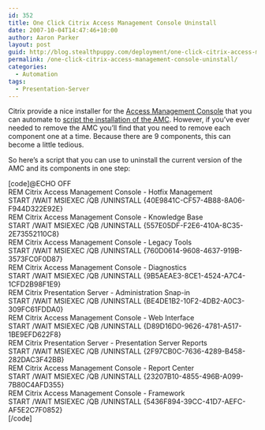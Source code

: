 ```yaml
---
id: 352
title: One Click Citrix Access Management Console Uninstall
date: 2007-10-04T14:47:46+10:00
author: Aaron Parker
layout: post
guid: http://blog.stealthpuppy.com/deployment/one-click-citrix-access-management-console-uninstall
permalink: /one-click-citrix-access-management-console-uninstall/
categories:
  - Automation
tags:
  - Presentation-Server
---
```

Citrix provide a nice installer for the [Access Management Console](https://www.citrix.com/English/SS/downloads/details.asp?dID=8218&downloadID=164650&pID=186#top) that you can automate to [script the installation of the AMC](http://stealthpuppy.com/deployment/unattended-citrix-access-management-console). However, if you&#8217;ve ever needed to remove the AMC you&#8217;ll find that you need to remove each component one at a time. Because there are 9 components, this can become a little tedious.

So here&#8217;s a script that you can use to uninstall the current version of the AMC and its components in one step:

[code]@ECHO OFF  
REM Citrix Access Management Console - Hotfix Management  
START /WAIT MSIEXEC /QB /UNINSTALL {40E9841C-CF57-4B88-8A06-F944D322E92E}  
REM Citrix Access Management Console - Knowledge Base  
START /WAIT MSIEXEC /QB /UNINSTALL {557E05DF-F2E6-410A-8C35-2E73552110C8}  
REM Citrix Access Management Console - Legacy Tools  
START /WAIT MSIEXEC /QB /UNINSTALL {760D0614-9608-4637-919B-3573FC0F0D87}  
REM Citrix Access Management Console - Diagnostics  
START /WAIT MSIEXEC /QB /UNINSTALL {9B5AEAE3-8CE1-4524-A7C4-1CFD2B98F1E9}  
REM Citrix Presentation Server - Administration Snap-in  
START /WAIT MSIEXEC /QB /UNINSTALL {BE4DE1B2-10F2-4DB2-A0C3-309FC61FDDA0}  
REM Citrix Access Management Console - Web Interface  
START /WAIT MSIEXEC /QB /UNINSTALL {D89D16D0-9626-4781-A517-1BE9EFD622F8}  
REM Citrix Presentation Server - Presentation Server Reports  
START /WAIT MSIEXEC /QB /UNINSTALL {2F97CB0C-7636-4289-B458-282DAC3F42BB}  
REM Citrix Access Management Console - Report Center  
START /WAIT MSIEXEC /QB /UNINSTALL {23207B10-4855-496B-A099-7B80C4AFD355}  
REM Citrix Access Management Console - Framework  
START /WAIT MSIEXEC /QB /UNINSTALL {5436F894-39CC-41D7-AEFC-AF5E2C7F0852}  
[/code]